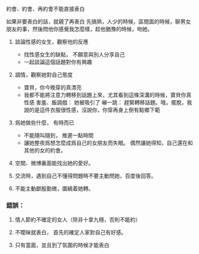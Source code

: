 

約會、約會、再約會不能直接表白

如果非要表白的話，就親了再表白
先搞熟，人少的時候，區間面的時候，聊男女朋友的事，然後問他你感覺我怎麼樣，趁他猶豫的時候，吻她。


1.  談論性感的女生，觀察他的反應
    * 找性感女生的缺點， 不願意與別人分享自己
    * 一起談論這個話題對你有興趣

2.  調情，觀察她對自己態度
    * 寶貝，你今晚穿的真漂亮
    * 我都不能將注意力轉移到話題上來，尤其看到這條深溝的時候，寶貝你真性感
        害羞、飯調戲： 她被吸引了
        嚇一跳： 趕緊轉移話題。哦，擺脫，我說的是這件衣服很性感，沒說你，你穿再身上倒有點鄉下範

3. 爲她做些什麼， 有時而已
    * 不能隨叫隨到， 推遲一點時間
    * 讓她整夜爲想怎麼成爲自己的女朋友而失眠。 偶然讓她得知，自己還在和其他的女的約會。

4. 空間、微博裏面能找出她的愛好。

5. 交流時，遇到自己不懂得問題時不要主動問她，百度後回答。

6. 不能主動獻殷勤微，圍繞着她轉。

### 錯誤： 

1. 情人節約不確定的女人（除非十拿九穩，否則不能約）

2. 不曖昧就表白， 首先的確定人家對自己有好感。

3. 只有當面，並且到了氛圍的時候才能表白